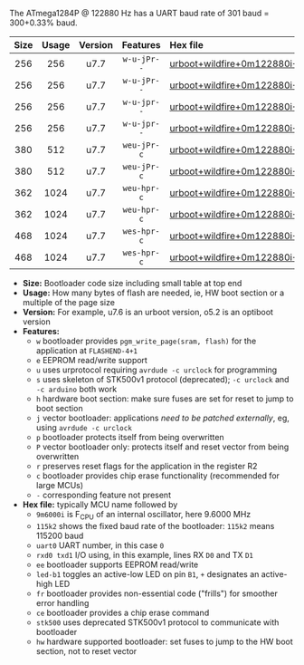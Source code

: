 The ATmega1284P @ 122880 Hz has a UART baud rate of 301 baud = 300+0.33% baud.

|Size|Usage|Version|Features|Hex file|
|:-:|:-:|:-:|:-:|:--|
|256|256|u7.7|`w-u-jPr--`|[urboot+wildfire+0m122880i++++0k3_uart0_rxd0_txd1_led+b5.hex](https://raw.githubusercontent.com/stefanrueger/urboot.hex/main/boards/wildfire/internal_oscillator/fint+0m122880_Hz/br++++0k3_bps/urboot+wildfire+0m122880i++++0k3_uart0_rxd0_txd1_led+b5.hex)|
|256|256|u7.7|`w-u-jPr--`|[urboot+wildfire+0m122880i++++0k3_uart1_rxd2_txd3_led+b5.hex](https://raw.githubusercontent.com/stefanrueger/urboot.hex/main/boards/wildfire/internal_oscillator/fint+0m122880_Hz/br++++0k3_bps/urboot+wildfire+0m122880i++++0k3_uart1_rxd2_txd3_led+b5.hex)|
|256|256|u7.7|`w-u-jpr--`|[urboot+wildfire+0m122880i++++0k3_uart0_rxd0_txd1_led+b5_fr.hex](https://raw.githubusercontent.com/stefanrueger/urboot.hex/main/boards/wildfire/internal_oscillator/fint+0m122880_Hz/br++++0k3_bps/urboot+wildfire+0m122880i++++0k3_uart0_rxd0_txd1_led+b5_fr.hex)|
|256|256|u7.7|`w-u-jpr--`|[urboot+wildfire+0m122880i++++0k3_uart1_rxd2_txd3_led+b5_fr.hex](https://raw.githubusercontent.com/stefanrueger/urboot.hex/main/boards/wildfire/internal_oscillator/fint+0m122880_Hz/br++++0k3_bps/urboot+wildfire+0m122880i++++0k3_uart1_rxd2_txd3_led+b5_fr.hex)|
|380|512|u7.7|`weu-jPr-c`|[urboot+wildfire+0m122880i++++0k3_uart0_rxd0_txd1_ee_led+b5_fr_ce.hex](https://raw.githubusercontent.com/stefanrueger/urboot.hex/main/boards/wildfire/internal_oscillator/fint+0m122880_Hz/br++++0k3_bps/urboot+wildfire+0m122880i++++0k3_uart0_rxd0_txd1_ee_led+b5_fr_ce.hex)|
|380|512|u7.7|`weu-jPr-c`|[urboot+wildfire+0m122880i++++0k3_uart1_rxd2_txd3_ee_led+b5_fr_ce.hex](https://raw.githubusercontent.com/stefanrueger/urboot.hex/main/boards/wildfire/internal_oscillator/fint+0m122880_Hz/br++++0k3_bps/urboot+wildfire+0m122880i++++0k3_uart1_rxd2_txd3_ee_led+b5_fr_ce.hex)|
|362|1024|u7.7|`weu-hpr-c`|[urboot+wildfire+0m122880i++++0k3_uart0_rxd0_txd1_ee_led+b5_fr_ce_hw.hex](https://raw.githubusercontent.com/stefanrueger/urboot.hex/main/boards/wildfire/internal_oscillator/fint+0m122880_Hz/br++++0k3_bps/urboot+wildfire+0m122880i++++0k3_uart0_rxd0_txd1_ee_led+b5_fr_ce_hw.hex)|
|362|1024|u7.7|`weu-hpr-c`|[urboot+wildfire+0m122880i++++0k3_uart1_rxd2_txd3_ee_led+b5_fr_ce_hw.hex](https://raw.githubusercontent.com/stefanrueger/urboot.hex/main/boards/wildfire/internal_oscillator/fint+0m122880_Hz/br++++0k3_bps/urboot+wildfire+0m122880i++++0k3_uart1_rxd2_txd3_ee_led+b5_fr_ce_hw.hex)|
|468|1024|u7.7|`wes-hpr-c`|[urboot+wildfire+0m122880i++++0k3_uart0_rxd0_txd1_ee_led+b5_fr_ce_stk500_hw.hex](https://raw.githubusercontent.com/stefanrueger/urboot.hex/main/boards/wildfire/internal_oscillator/fint+0m122880_Hz/br++++0k3_bps/urboot+wildfire+0m122880i++++0k3_uart0_rxd0_txd1_ee_led+b5_fr_ce_stk500_hw.hex)|
|468|1024|u7.7|`wes-hpr-c`|[urboot+wildfire+0m122880i++++0k3_uart1_rxd2_txd3_ee_led+b5_fr_ce_stk500_hw.hex](https://raw.githubusercontent.com/stefanrueger/urboot.hex/main/boards/wildfire/internal_oscillator/fint+0m122880_Hz/br++++0k3_bps/urboot+wildfire+0m122880i++++0k3_uart1_rxd2_txd3_ee_led+b5_fr_ce_stk500_hw.hex)|

- **Size:** Bootloader code size including small table at top end
- **Usage:** How many bytes of flash are needed, ie, HW boot section or a multiple of the page size
- **Version:** For example, u7.6 is an urboot version, o5.2 is an optiboot version
- **Features:**
  + `w` bootloader provides `pgm_write_page(sram, flash)` for the application at `FLASHEND-4+1`
  + `e` EEPROM read/write support
  + `u` uses urprotocol requiring `avrdude -c urclock` for programming
  + `s` uses skeleton of STK500v1 protocol (deprecated); `-c urclock` and `-c arduino` both work
  + `h` hardware boot section: make sure fuses are set for reset to jump to boot section
  + `j` vector bootloader: applications *need to be patched externally*, eg, using `avrdude -c urclock`
  + `p` bootloader protects itself from being overwritten
  + `P` vector bootloader only: protects itself and reset vector from being overwritten
  + `r` preserves reset flags for the application in the register R2
  + `c` bootloader provides chip erase functionality (recommended for large MCUs)
  + `-` corresponding feature not present
- **Hex file:** typically MCU name followed by
  + `9m6000i` is F<sub>CPU</sub> of an internal oscillator, here 9.6000 MHz
  + `115k2` shows the fixed baud rate of the bootloader: `115k2` means 115200 baud
  + `uart0` UART number, in this case `0`
  + `rxd0 txd1` I/O using, in this example, lines RX `D0` and TX `D1`
  + `ee` bootloader supports EEPROM read/write
  + `led-b1` toggles an active-low LED on pin `B1`, `+` designates an active-high LED
  + `fr` bootloader provides non-essential code ("frills") for smoother error handling
  + `ce` bootloader provides a chip erase command
  + `stk500` uses deprecated STK500v1 protocol to communicate with bootloader
  + `hw` hardware supported bootloader: set fuses to jump to the HW boot section, not to reset vector
